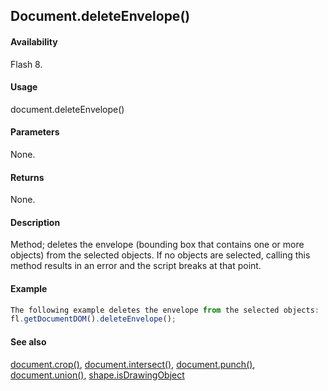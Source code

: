 ## Document.deleteEnvelope()

#### Availability

Flash 8.

#### Usage

document.deleteEnvelope()

#### Parameters

None.

#### Returns

None.

#### Description

Method; deletes the envelope (bounding box that contains one or more objects) from the selected objects. If no objects are selected, calling this method results in an error and the script breaks at that point.

#### Example

```javascript
The following example deletes the envelope from the selected objects:
fl.getDocumentDOM().deleteEnvelope();

```
#### See also

[document.crop()](../Document_object/docume37.md), [document.intersect()](../Document_object/docume97.md), [document.punch()](../Document_object/docum230.md), [document.union()](../Document_object/docu6120.md), [shape.isDrawingObject](../Shape_object/shape6.md)
